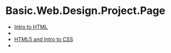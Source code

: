 # Basic.Web.Design.Project.Page

<ul>
    <li><a href="intro_to_html/index.html" target="_blank">Intro to HTML</a><li>
    <li><a href="HTML5_intro_to_css/index.html" target="_blank">HTML5 and Intro to CSS</a><li>

</ul>